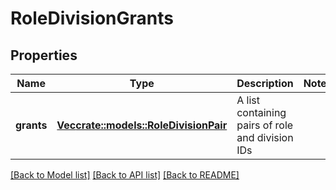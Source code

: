 # RoleDivisionGrants

## Properties

Name | Type | Description | Notes
------------ | ------------- | ------------- | -------------
**grants** | [**Vec<crate::models::RoleDivisionPair>**](RoleDivisionPair.md) | A list containing pairs of role and division IDs | 

[[Back to Model list]](../README.md#documentation-for-models) [[Back to API list]](../README.md#documentation-for-api-endpoints) [[Back to README]](../README.md)


